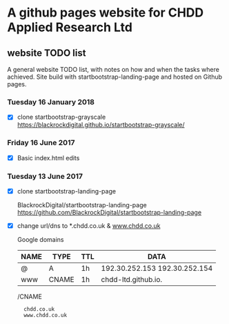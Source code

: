 # A github pages website for CHDD Applied Research Ltd

## website TODO list
A general website TODO list, with notes on how and when the tasks where achieved. Site build with startbootstrap-landing-page and hosted on Github pages.

### Tuesday 16 January 2018

- [x] clone startbootstrap-grayscale
	https://blackrockdigital.github.io/startbootstrap-grayscale/


### Friday 16 June 2017

- [x] Basic index.html edits

### Tuesday 13 June 2017

- [x] clone startbootstrap-landing-page

	BlackrockDigital/startbootstrap-landing-page
	https://github.com/BlackrockDigital/startbootstrap-landing-page


- [x] change url/dns to *.chdd.co.uk & www.chdd.co.uk

	Google domains 

	NAME | TYPE  | TTL | DATA
	---- | ----- | --- | ----
	@    |  A    | 1h  | 192.30.252.153 192.30.252.154
	www  | CNAME | 1h  | chdd-ltd.github.io.

	/CNAME

		chdd.co.uk
		www.chdd.co.uk




